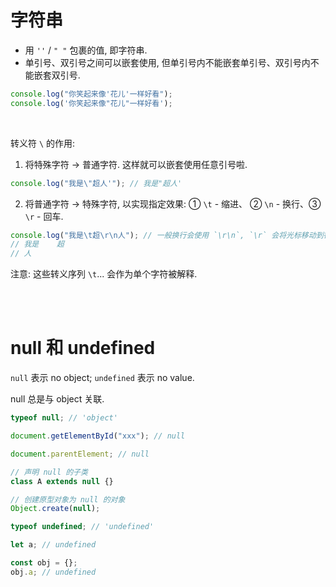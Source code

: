 # 字符串

-   用 `''` / `" "` 包裹的值, 即字符串.
-   单引号、双引号之间可以嵌套使用, 但单引号内不能嵌套单引号、双引号内不能嵌套双引号.

```js
console.log("你笑起来像'花儿'一样好看");
console.log('你笑起来像"花儿"一样好看');
```

<br>

转义符 `\` 的作用:

1.  将特殊字符 → 普通字符. 这样就可以嵌套使用任意引号啦.

```javascript
console.log("我是\"超人'"); // 我是"超人'
```

2.  将普通字符 → 特殊字符, 以实现指定效果: ① `\t` - 缩进、 ② `\n` - 换行、③ `\r` - 回车.

```javascript
console.log("我是\t超\r\n人"); // 一般换行会使用 `\r\n`, `\r` 会将光标移动到行首
// 我是    超
// 人
```

注意: 这些转义序列 `\t`... 会作为单个字符被解释.

<br><br>

# null 和 undefined

`null` 表示 no object; `undefined` 表示 no value.

null 总是与 object 关联.

```js
typeof null; // 'object'

document.getElementById("xxx"); // null

document.parentElement; // null

// 声明 null 的子类
class A extends null {}

// 创建原型对象为 null 的对象
Object.create(null);
```

```js
typeof undefined; // 'undefined'

let a; // undefined

const obj = {};
obj.a; // undefined
```

<br>
